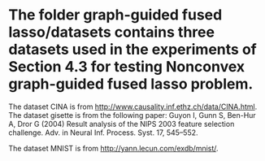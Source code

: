 # The folder graph-guided fused lasso/datasets contains three datasets used in the experiments of Section 4.3 for testing Nonconvex graph-guided fused lasso problem. 

The dataset CINA is from http://www.causality.inf.ethz.ch/data/CINA.html.
The dataset gisette is from the following paper:
Guyon I, Gunn S, Ben-Hur A, Dror G (2004) Result analysis of the NIPS 2003 feature selection challenge. Adv. in Neural Inf. Process. Syst. 17, 545–552. 

The dataset MNIST is from http://yann.lecun.com/exdb/mnist/.
